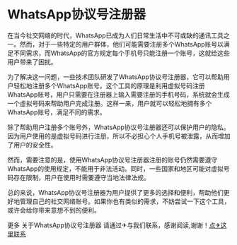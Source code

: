 # WhatsApp协议号注册器

在当今社交网络的时代，WhatsApp已成为人们日常生活中不可或缺的通讯工具之一。然而，对于一些特定的用户群体，他们可能需要注册多个WhatsApp账号以满足不同需求，而WhatsApp的官方规定每个手机号只能注册一个账号，这就给这些用户带来了困扰。

为了解决这一问题，一些技术团队研发了WhatsApp协议号注册器，它可以帮助用户轻松地注册多个WhatsApp账号。这个工具的原理是利用虚拟号码注册WhatsApp账号，用户只需要在注册器上输入需要注册的手机号码，系统就会生成一个虚拟号码来帮助用户完成注册。这样一来，用户就可以轻松地拥有多个WhatsApp账号，满足不同的需求。

除了帮助用户注册多个账号外，WhatsApp协议号注册器还可以保护用户的隐私。因为用户使用的是虚拟号码进行注册，所以不必担心个人手机号被泄露，从而增加了用户的安全性。

然而，需要注意的是，使用WhatsApp协议号注册器注册的账号仍然需要遵守WhatsApp的使用规定，不能用于非法活动。同时，一些国家和地区可能对虚拟号码存在限制，用户在使用时需要遵守当地法律法规。

总的来说，WhatsApp协议号注册器为用户提供了更多的选择和便利，帮助他们更好地管理自己的社交网络账号。如果你也有类似的需求，不妨尝试一下这个工具，或许会给你带来意想不到的便利。

更多 关于WhatsApp协议号注册器 请通过✈与我们联系，感谢阅读,谢谢！[点✈这里联系](https://ss.k02.cc)